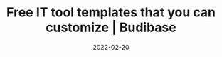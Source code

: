 ---
date: 2022-02-20
title: "Free IT tool templates that you can customize | Budibase"
description: "Browse our collection of IT tool templates, customize for free, and self-host on your own infrastructure or let Budibase manage everything for you."
images: ["/small-business-apps/budibase.png"]
draft: "false"
type: templates
layout: list
---